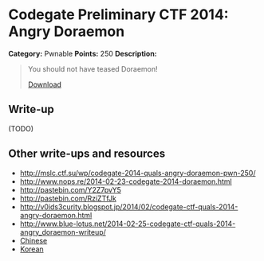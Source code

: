 # Codegate Preliminary CTF 2014: Angry Doraemon

**Category:** Pwnable
**Points:** 250
**Description:**

> You should not have teased Doraemon!
>
> [Download](angry_doraemon_c927b1681064f78612ce78f6b93c14d9)

## Write-up

(TODO)

## Other write-ups and resources

* <http://mslc.ctf.su/wp/codegate-2014-quals-angry-doraemon-pwn-250/>
* <http://www.nops.re/2014-02-23-codegate-2014-doraemon.html>
* <http://pastebin.com/Y2Z7pvY5>
* <http://pastebin.com/RziZTfJk>
* <http://v0ids3curity.blogspot.jp/2014/02/codegate-ctf-quals-2014-angry-doraemon.html>
* <http://www.blue-lotus.net/2014-02-25-codegate-ctf-quals-2014-angry_doraemon-writeup/>
* [Chinese](http://217.logdown.com/posts/180766-codegate-ctf-preliminary-2014-angry-doraemon-writeup)
* [Korean](http://pgnsc.tistory.com/341)
